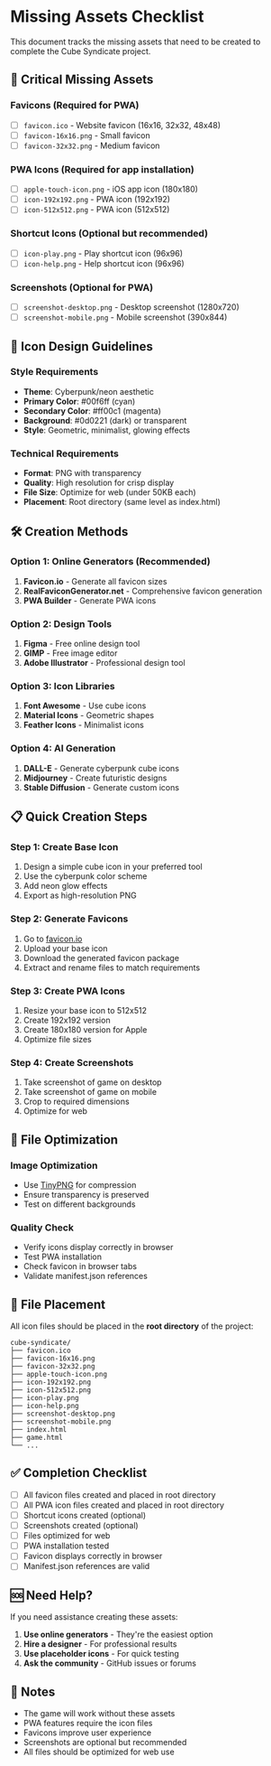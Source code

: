 # Missing Assets Checklist

This document tracks the missing assets that need to be created to complete the Cube Syndicate project.

## 🚨 Critical Missing Assets

### Favicons (Required for PWA)
- [ ] `favicon.ico` - Website favicon (16x16, 32x32, 48x48)
- [ ] `favicon-16x16.png` - Small favicon
- [ ] `favicon-32x32.png` - Medium favicon

### PWA Icons (Required for app installation)
- [ ] `apple-touch-icon.png` - iOS app icon (180x180)
- [ ] `icon-192x192.png` - PWA icon (192x192)
- [ ] `icon-512x512.png` - PWA icon (512x512)

### Shortcut Icons (Optional but recommended)
- [ ] `icon-play.png` - Play shortcut icon (96x96)
- [ ] `icon-help.png` - Help shortcut icon (96x96)

### Screenshots (Optional for PWA)
- [ ] `screenshot-desktop.png` - Desktop screenshot (1280x720)
- [ ] `screenshot-mobile.png` - Mobile screenshot (390x844)

## 🎨 Icon Design Guidelines

### Style Requirements
- **Theme**: Cyberpunk/neon aesthetic
- **Primary Color**: #00f6ff (cyan)
- **Secondary Color**: #ff00c1 (magenta)
- **Background**: #0d0221 (dark) or transparent
- **Style**: Geometric, minimalist, glowing effects

### Technical Requirements
- **Format**: PNG with transparency
- **Quality**: High resolution for crisp display
- **File Size**: Optimize for web (under 50KB each)
- **Placement**: Root directory (same level as index.html)

## 🛠️ Creation Methods

### Option 1: Online Generators (Recommended)
1. **Favicon.io** - Generate all favicon sizes
2. **RealFaviconGenerator.net** - Comprehensive favicon generation
3. **PWA Builder** - Generate PWA icons

### Option 2: Design Tools
1. **Figma** - Free online design tool
2. **GIMP** - Free image editor
3. **Adobe Illustrator** - Professional design tool

### Option 3: Icon Libraries
1. **Font Awesome** - Use cube icons
2. **Material Icons** - Geometric shapes
3. **Feather Icons** - Minimalist icons

### Option 4: AI Generation
1. **DALL-E** - Generate cyberpunk cube icons
2. **Midjourney** - Create futuristic designs
3. **Stable Diffusion** - Generate custom icons

## 📋 Quick Creation Steps

### Step 1: Create Base Icon
1. Design a simple cube icon in your preferred tool
2. Use the cyberpunk color scheme
3. Add neon glow effects
4. Export as high-resolution PNG

### Step 2: Generate Favicons
1. Go to [favicon.io](https://favicon.io/)
2. Upload your base icon
3. Download the generated favicon package
4. Extract and rename files to match requirements

### Step 3: Create PWA Icons
1. Resize your base icon to 512x512
2. Create 192x192 version
3. Create 180x180 version for Apple
4. Optimize file sizes

### Step 4: Create Screenshots
1. Take screenshot of game on desktop
2. Take screenshot of game on mobile
3. Crop to required dimensions
4. Optimize for web

## 🔧 File Optimization

### Image Optimization
- Use [TinyPNG](https://tinypng.com/) for compression
- Ensure transparency is preserved
- Test on different backgrounds

### Quality Check
- Verify icons display correctly in browser
- Test PWA installation
- Check favicon in browser tabs
- Validate manifest.json references

## 📁 File Placement

All icon files should be placed in the **root directory** of the project:

```
cube-syndicate/
├── favicon.ico
├── favicon-16x16.png
├── favicon-32x32.png
├── apple-touch-icon.png
├── icon-192x192.png
├── icon-512x512.png
├── icon-play.png
├── icon-help.png
├── screenshot-desktop.png
├── screenshot-mobile.png
├── index.html
├── game.html
└── ...
```

## ✅ Completion Checklist

- [ ] All favicon files created and placed in root directory
- [ ] All PWA icon files created and placed in root directory
- [ ] Shortcut icons created (optional)
- [ ] Screenshots created (optional)
- [ ] Files optimized for web
- [ ] PWA installation tested
- [ ] Favicon displays correctly in browser
- [ ] Manifest.json references are valid

## 🆘 Need Help?

If you need assistance creating these assets:

1. **Use online generators** - They're the easiest option
2. **Hire a designer** - For professional results
3. **Use placeholder icons** - For quick testing
4. **Ask the community** - GitHub issues or forums

## 📝 Notes

- The game will work without these assets
- PWA features require the icon files
- Favicons improve user experience
- Screenshots are optional but recommended
- All files should be optimized for web use 